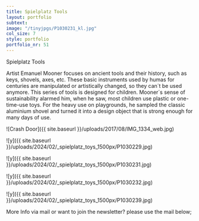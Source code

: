 ```yaml
---
title: Spielplatz Tools
layout: portfolio
subtext: 
image: "/tinyjpgs/P1030231_kl.jpg"
col_size: 7
style: portfolio
portfolio_nr: 51
---
```


Spielplatz Tools

Artist Emanuel Mooner focuses on ancient tools and their history, such as keys, shovels, axes, etc. These basic instruments used by humas for centuries are manipulated or artistically changed, so they can´t be used anymore.
This series of tools is designed for children.
Mooner´s sense of sustainability alarmed him, when he saw, most children use plastic or one-time-use toys.
For the heavy use on playgrounds, he sampled the classic aluminium shovel and turned it into a design object that is strong enough for many days of use.

![Crash Door]({{ site.baseurl }}/uploads/2017/08/IMG_1334_web.jpg)

![y]({{ site.baseurl }}/uploads/2024/02/_spielplatz_toys_1500px/P1030229.jpg)

 ![y]({{ site.baseurl }}/uploads/2024/02/_spielplatz_toys_1500px/P1030231.jpg)

 ![y]({{ site.baseurl }}/uploads/2024/02/_spielplatz_toys_1500px/P1030232.jpg)

 ![y]({{ site.baseurl }}/uploads/2024/02/_spielplatz_toys_1500px/P1030239.jpg)


More Info via mail or want to join the newsletter? please use the mail below;



 
